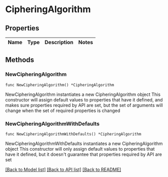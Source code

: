 # CipheringAlgorithm

## Properties

Name | Type | Description | Notes
------------ | ------------- | ------------- | -------------

## Methods

### NewCipheringAlgorithm

`func NewCipheringAlgorithm() *CipheringAlgorithm`

NewCipheringAlgorithm instantiates a new CipheringAlgorithm object
This constructor will assign default values to properties that have it defined,
and makes sure properties required by API are set, but the set of arguments
will change when the set of required properties is changed

### NewCipheringAlgorithmWithDefaults

`func NewCipheringAlgorithmWithDefaults() *CipheringAlgorithm`

NewCipheringAlgorithmWithDefaults instantiates a new CipheringAlgorithm object
This constructor will only assign default values to properties that have it defined,
but it doesn't guarantee that properties required by API are set


[[Back to Model list]](../README.md#documentation-for-models) [[Back to API list]](../README.md#documentation-for-api-endpoints) [[Back to README]](../README.md)


